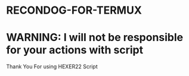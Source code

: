 # RECONDOG-FOR-TERMUX



# WARNING: I will not be responsible for your actions with script






Thank You For using HEXER22 Script
